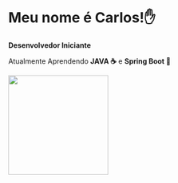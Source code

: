 <h1 align= left>Meu nome é Carlos!✋</h1>

<p><strong>Desenvolvedor Iniciante</strong></p>

<p>Atualmente Aprendendo <strong>JAVA ☕</strong> e <strong>Spring Boot 🍃</strong></p>
<div width="100%" align="left">
  <a href="https://github.com/CarlosCipreste">
  <img height="200em" src="https://github-readme-stats.vercel.app/api/top-langs/?username=CarlosCipreste&layout=donut&theme=dark"/>
</div>




